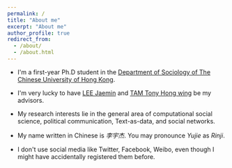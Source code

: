 ```yaml
---
permalink: /
title: "About me"
excerpt: "About me"
author_profile: true
redirect_from: 
  - /about/
  - /about.html
---
```


* I'm a first-year Ph.D student in the [Department of Sociology of The Chinese University of Hong Kong](http://www.soc.cuhk.edu.hk/).
* I'm very lucky to have [LEE Jaemin](https://jaeminlee.mystrikingly.com/) and [TAM Tony Hong wing](http://www.soc.cuhk.edu.hk/profile/tam-tony-hong-wing/) be my advisors.
* My research interests lie in the general area of computational social science, political communication, Text-as-data, and social networks.

* My name written in Chinese is *李宇杰*. You may pronounce *Yujie* as *Rinji*.

* I don't use social media like Twitter, Facebook, Weibo, even though I might have accidentally registered them before.
